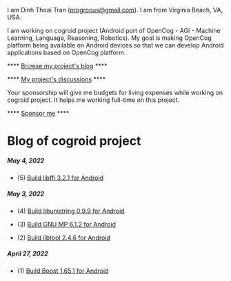 
I am Dinh Thoai Tran (progrocus@gmail.com). I am from Virginia Beach, VA, USA.

I am working on cogroid project (Android port of OpenCog - AGI - Machine Learning, Language, Reasoning, Robotics). My goal is making OpenCog platform being available on Android devices so that we can develop Android applications based on OpenCog platform.

**** [Browse my project's blog](https://cogroid.com/blog/) ****

**** [My project's discussions](https://cogroid.com/discuss/) ****

Your sponsorship will give me budgets for living expenses while working on cogroid project. It helps me working full-time on this project.

**** [Sponsor me](https://cogroid.com/sponsor/) ****

# Blog of cogroid project

##### May 4, 2022

* (5) [Build libffi 3.2.1 for Android](https://cogroid.com/blog/2022/05/04/build-libffi-3.2.1-for-android)

##### May 3, 2022

* (4) [Build libunistring 0.9.9 for Android](https://cogroid.com/blog/2022/05/03/build-libunistring-0.9.9-for-android)

* (3) [Build GNU MP 6.1.2 for Android](https://cogroid.com/blog/2022/05/03/build-libgmp-6.1.2-for-android)

* (2) [Build libtool 2.4.6 for Android](https://cogroid.com/blog/2022/05/03/build-libtool-2.4.6-for-android)

##### April 27, 2022

* (1) [Build Boost 1.65.1 for Android](https://cogroid.com/blog/2022/04/27/build-boost-1.65.1-for-android)
